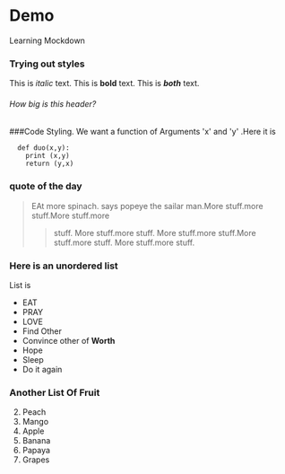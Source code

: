# Demo
Learning Mockdown

### Trying out styles
This is *italic* text. This is **bold** text.
This is ***both*** text.
###### How big is this header?

###Code Styling.
We want a function of Arguments 'x' and 'y' .Here it is
```
  def duo(x,y):
    print (x,y)
    return (y,x)
  ```
  ### quote of the day
>EAt more spinach. says popeye the sailar man.More stuff.more stuff.More stuff.more 
>>stuff. More 
>>stuff.more stuff. More 
>stuff.more stuff.More stuff.more stuff. More stuff.more stuff.

### Here is an unordered list
List is
* EAT
* PRAY
* LOVE
 * Find Other
 * Convince other of **Worth**
 * Hope
* Sleep
* Do it again
### Another List Of Fruit
2. Peach
2. Mango
  5. Apple
  6. Banana
7. Papaya
8. Grapes
